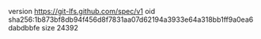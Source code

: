 version https://git-lfs.github.com/spec/v1
oid sha256:1b873bf8db94f456d8f7831aa07d62194a3933e64a318bb1ff9a0ea6dabdbbfe
size 24392
